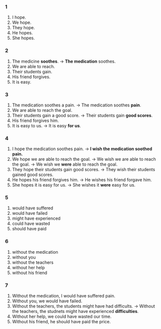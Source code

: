 ### 1
1. I hope.
2. We hope.
3. They hope.
4. He hopes.
5. She hopes.
  
### 2
1. The medicine **soothes**.
-> **The medication** soothes.
2. We are able to reach.
3. Their students gain.
4. His friend forgives.
5. It is easy.
  
### 3
1. The medication soothes a pain.
-> The medication soothes **pain**.  
2. We are able to reach the goal.
3. Their students gain a good score.
-> Their students gain **good scores**.  
4. His friend forgives him.
5. It is easy to us.
-> It is easy **for us**.  
  
### 4
1. I hope the medication soothes pain. -> **I wish the medication soothed pain.**
2. We hope we are able to reach the goal. -> We wish we are able to reach the goal.
-> We wish we **were** able to reach the goal.
3. They hope their students gain good scores. -> They wish their students gained good scores.
4. He hopes his friend forgives him. -> He wishes his friend forgave him.
5. She hopes it is easy for us. -> She wishes it **were** easy for us.
  
### 5
1. would have suffered
2. would have failed
3. might have experienced
4. could have wasted
5. should have paid
  
### 6
1. without the medication
2. without you
3. without the teachers
4. without her help
5. without his friend
  
### 7
1. Without the medication, I would have suffered pain.
2. Without you, we would have failed.
3. Without the teachers, the students might have had difficults.
-> Without the teachers, the studnets might have experienced **difficulties**.
4. Without her help, we could have wasted our time.
5. Without his friend, he should have paid the price.
